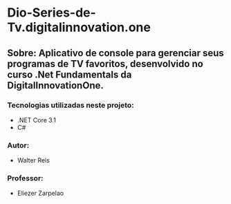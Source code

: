 # Dio-Series-de-Tv.digitalinnovation.one

## Sobre: Aplicativo de console para gerenciar seus programas de TV favoritos, desenvolvido no curso .Net Fundamentals da DigitalInnovationOne.

### Tecnologias utilizadas neste projeto:
* .NET Core 3.1
* C#

### Autor:
* Walter Reis

### Professor:
* Eliezer Zarpelao

